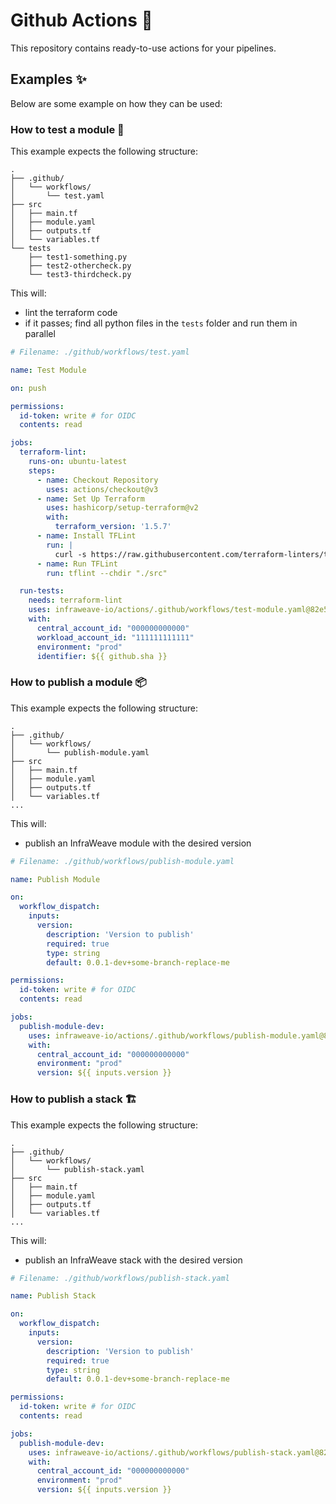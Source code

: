 # Github Actions 🚀

This repository contains ready-to-use actions for your pipelines.

## Examples ✨

Below are some example on how they can be used:

### How to test a module 🧪

This example expects the following structure:

```
.
├── .github/
│   └── workflows/
│       └── test.yaml
├── src
│   ├── main.tf
│   ├── module.yaml
│   ├── outputs.tf
│   └── variables.tf
└── tests
    ├── test1-something.py
    ├── test2-othercheck.py
    └── test3-thirdcheck.py
```

This will:
* lint the terraform code
* if it passes; find all python files in the `tests` folder and run them in parallel

```yaml
# Filename: ./github/workflows/test.yaml

name: Test Module

on: push

permissions:
  id-token: write # for OIDC
  contents: read

jobs:
  terraform-lint:
    runs-on: ubuntu-latest
    steps:
      - name: Checkout Repository
        uses: actions/checkout@v3
      - name: Set Up Terraform
        uses: hashicorp/setup-terraform@v2
        with:
          terraform_version: '1.5.7'
      - name: Install TFLint
        run: |
          curl -s https://raw.githubusercontent.com/terraform-linters/tflint/master/install_linux.sh | bash
      - name: Run TFLint
        run: tflint --chdir "./src"

  run-tests:
    needs: terraform-lint
    uses: infraweave-io/actions/.github/workflows/test-module.yaml@82e5da795aa69fac859a44afeb569eb561ec7eff # v0.0.70
    with:
      central_account_id: "000000000000"
      workload_account_id: "111111111111"
      environment: "prod"
      identifier: ${{ github.sha }}

```

### How to publish a module 📦

This example expects the following structure:

```
.
├── .github/
│   └── workflows/
│       └── publish-module.yaml
├── src
│   ├── main.tf
│   ├── module.yaml
│   ├── outputs.tf
│   └── variables.tf
...
```

This will:
* publish an InfraWeave module with the desired version

```yaml
# Filename: ./github/workflows/publish-module.yaml

name: Publish Module

on:
  workflow_dispatch:
    inputs:
      version:
        description: 'Version to publish'
        required: true
        type: string
        default: 0.0.1-dev+some-branch-replace-me

permissions:
  id-token: write # for OIDC
  contents: read

jobs:
  publish-module-dev:
    uses: infraweave-io/actions/.github/workflows/publish-module.yaml@82e5da795aa69fac859a44afeb569eb561ec7eff # v0.0.70
    with:
      central_account_id: "000000000000"
      environment: "prod"
      version: ${{ inputs.version }}
```

### How to publish a stack 🏗️

This example expects the following structure:

```
.
├── .github/
│   └── workflows/
│       └── publish-stack.yaml
├── src
│   ├── main.tf
│   ├── module.yaml
│   ├── outputs.tf
│   └── variables.tf
...
```

This will:
* publish an InfraWeave stack with the desired version

```yaml
# Filename: ./github/workflows/publish-stack.yaml

name: Publish Stack

on:
  workflow_dispatch:
    inputs:
      version:
        description: 'Version to publish'
        required: true
        type: string
        default: 0.0.1-dev+some-branch-replace-me

permissions:
  id-token: write # for OIDC
  contents: read

jobs:
  publish-module-dev:
    uses: infraweave-io/actions/.github/workflows/publish-stack.yaml@82e5da795aa69fac859a44afeb569eb561ec7eff # v0.0.70
    with:
      central_account_id: "000000000000"
      environment: "prod"
      version: ${{ inputs.version }}

```